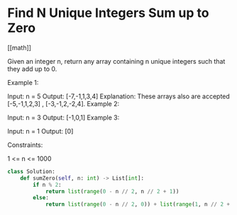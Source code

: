 # Find N Unique Integers Sum up to Zero

[[math]]

Given an integer n, return any array containing n unique integers such that they add up to 0.

Example 1:

Input: n = 5
Output: [-7,-1,1,3,4]
Explanation: These arrays also are accepted [-5,-1,1,2,3] , [-3,-1,2,-2,4].
Example 2:

Input: n = 3
Output: [-1,0,1]
Example 3:

Input: n = 1
Output: [0]

Constraints:

1 <= n <= 1000

```python
class Solution:
    def sumZero(self, n: int) -> List[int]:
        if n % 2:
            return list(range(0 - n // 2, n // 2 + 1))
        else:
            return list(range(0 - n // 2, 0)) + list(range(1, n // 2 + 1))
```
